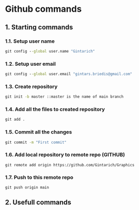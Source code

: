 # Github commands

## 1. Starting commands
### 1.1. Setup user name
```cmd
git config --global user.name "Gintarich"
```
### 1.2. Setup user email
```cmd
git config --global user.email "gintars.briedis@gmail.com"
```
### 1.3. Create repository
```cmd
git init -b master ::master is the name of main branch
```
### 1.4. Add all the files to created repository
```cmd
git add .
```
### 1.5. Commit all the changes 
```cmd
git commit -m "First commit"
```
### 1.6. Add local repository to remote repo (GITHUB)
```
git remote add origin https://github.com/Gintarich/Graphics
```

### 1.7. Push to this remote repo
```
git push origin main
```

## 2. Usefull commands 